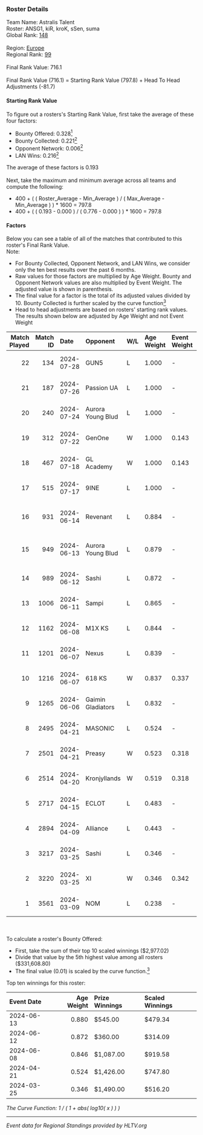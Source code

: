 ### Roster Details<br />
Team Name: Astralis Talent<br />
Roster: ANSG1, kiR, kroK, sSen, suma<br />
Global Rank: [148](../standings_global.md)<br />
<br />
Region: [Europe]( ../standings_europe.md)<br />
Regional Rank: [99]( ../standings_europe.md)<br />
<br />
Final Rank Value:  716.1<br />
<br />
Final Rank Value (716.1) = Starting Rank Value (797.8) + Head To Head Adjustments (-81.7)<br />

#### Starting Rank Value<br />
To figure out a rosters's Starting Rank Value, first take the average of these four factors:<br />
- Bounty Offered: 0.328[<sup>1</sup>](#table2)
- Bounty Collected: 0.221[<sup>2</sup>](#table1)
- Opponent Network: 0.006[<sup>2</sup>](#table1)
- LAN Wins: 0.216[<sup>2</sup>](#table1)

The average of these factors is 0.193<br />
<br />
Next, take the maximum and minimum average across all teams and compute the following:<br />
- 400 + ( ( Roster_Average - Min_Average ) / ( Max_Average - Min_Average ) ) * 1600 = 797.8
- 400 + ( ( 0.193 - 0.000 ) / ( 0.776 - 0.000 ) ) * 1600 = 797.8


#### Factors<br />
Below you can see a table of all of the matches that contributed to this roster's Final Rank Value.<br />
Note:<br />

- For Bounty Collected, Opponent Network, and LAN Wins, we consider only the ten best results over the past 6 months.
- Raw values for those factors are multiplied by Age Weight. Bounty and Opponent Network values are also multiplied by Event Weight. The adjusted value is shown in parenthesis.
- The final value for a factor is the total of its adjusted values divided by 10. Bounty Collected is further scaled by the curve function[<sup>3</sup>](#curveFunction)
- Head to head adjustments are based on rosters' starting rank values. The results shown below are adjusted by Age Weight and not Event Weight
<span id="table1"></span><br />


| Match Played | Match ID | Date       | Opponent          | W/L | Age Weight | Event Weight | Bounty Collected | Opponent Network | LAN Wins  | H2H Adj. | Roster                             |
| -: | -: | :- | :- | :- | :- | :- | :- | :- | :- | -: | :- |
|           22 |      134 | 2024-07-28 | GUN5              | L   | 1.000      | -            | -                | -                | -         |   -10.47 | ANSG1, kiR, kroK, sSen, suma       |
|           21 |      187 | 2024-07-26 | Passion UA        | L   | 1.000      | -            | -                | -                | -         |    -3.38 | ANSG1, kiR, kroK, sSen, suma       |
|           20 |      240 | 2024-07-24 | Aurora Young Blud | L   | 1.000      | -            | -                | -                | -         |    -8.54 | ANSG1, kiR, kroK, sSen, suma       |
|           19 |      312 | 2024-07-22 | GenOne            | W   | 1.000      | 0.143        | 0.000 (0.000)    | 0.077 (0.011)    | 0 (0.000) |     7.63 | ANSG1, kiR, kroK, sSen, suma       |
|           18 |      467 | 2024-07-18 | GL Academy        | W   | 1.000      | 0.143        | 0.007 (0.001)    | 0.102 (0.015)    | 0 (0.000) |    16.45 | ANSG1, kiR, kroK, sSen, suma       |
|           17 |      515 | 2024-07-17 | 9INE              | L   | 1.000      | -            | -                | -                | -         |    -7.61 | ANSG1, kiR, kroK, sSen, suma       |
|           16 |      931 | 2024-06-14 | Revenant          | L   | 0.884      | -            | -                | -                | -         |   -11.19 | alexsomfan, ANSG1, kiR, sSen, suma |
|           15 |      949 | 2024-06-13 | Aurora Young Blud | L   | 0.879      | -            | -                | -                | -         |    -9.76 | alexsomfan, ANSG1, kiR, sSen, suma |
|           14 |      989 | 2024-06-12 | Sashi             | L   | 0.872      | -            | -                | -                | -         |    -1.90 | ANSG1, kiR, kroK, sSen, suma       |
|           13 |     1006 | 2024-06-11 | Sampi             | L   | 0.865      | -            | -                | -                | -         |    -9.10 | ANSG1, kiR, kroK, sSen, suma       |
|           12 |     1162 | 2024-06-08 | M1X KS            | L   | 0.844      | -            | -                | -                | -         |    -9.61 | ANSG1, kiR, kroK, sSen, suma       |
|           11 |     1201 | 2024-06-07 | Nexus             | L   | 0.839      | -            | -                | -                | -         |   -13.68 | ANSG1, kiR, kroK, sSen, suma       |
|           10 |     1216 | 2024-06-07 | 618 KS            | W   | 0.837      | 0.337        | 0.000 (0.000)    | 0.000 (0.000)    | 1 (0.837) |     2.85 | ANSG1, kiR, kroK, sSen, suma       |
|            9 |     1265 | 2024-06-06 | Gaimin Gladiators | L   | 0.832      | -            | -                | -                | -         |    -5.87 | ANSG1, kiR, kroK, sSen, suma       |
|            8 |     2495 | 2024-04-21 | MASONIC           | L   | 0.524      | -            | -                | -                | -         |    -8.32 | ANSG1, JBOEN, kiR, kroK, tOPZ      |
|            7 |     2501 | 2024-04-21 | Preasy            | W   | 0.523      | 0.318        | 0.012 (0.002)    | 0.222 (0.037)    | 1 (0.523) |     8.51 | ANSG1, JBOEN, kiR, kroK, tOPZ      |
|            6 |     2514 | 2024-04-20 | Kronjyllands      | W   | 0.519      | 0.318        | 0.000 (0.000)    | 0.000 (0.000)    | 1 (0.519) |     1.75 | ANSG1, JBOEN, kiR, kroK, tOPZ      |
|            5 |     2717 | 2024-04-15 | ECLOT             | L   | 0.483      | -            | -                | -                | -         |    -2.34 | ANSG1, JBOEN, kiR, kroK, tOPZ      |
|            4 |     2894 | 2024-04-09 | Alliance          | L   | 0.443      | -            | -                | -                | -         |    -5.71 | ANSG1, JBOEN, kiR, kroK, tOPZ      |
|            3 |     3217 | 2024-03-25 | Sashi             | L   | 0.346      | -            | -                | -                | -         |    -7.05 | ANSG1, JBOEN, kiR, kroK, tOPZ      |
|            2 |     3220 | 2024-03-25 | XI                | W   | 0.346      | 0.342        | 0.000 (0.000)    | 0.000 (0.000)    | 0 (0.000) |     1.92 | ANSG1, JBOEN, kiR, kroK, tOPZ      |
|            1 |     3561 | 2024-03-09 | NOM               | L   | 0.238      | -            | -                | -                | -         |    -6.29 | ANSG1, JBOEN, kiR, kroK, tOPZ      |

<br />
<span id="table2"></span><br />
To calculate a roster's Bounty Offered:<br />

- First, take the sum of their top 10 scaled winnings ($2,977.02)
- Divide that value by the 5th highest value among all rosters ($331,608.80)
- The final value (0.01) is scaled by the curve function.[<sup>3</sup>](#curveFunction)

Top ten winnings for this roster:<br />

| Event Date | Age Weight | Prize Winnings | Scaled Winnings |
| :- | -: | :- | :- |
| 2024-06-13 |      0.880 | $545.00        | $479.34         |
| 2024-06-12 |      0.872 | $360.00        | $314.09         |
| 2024-06-08 |      0.846 | $1,087.00      | $919.58         |
| 2024-04-21 |      0.524 | $1,426.00      | $747.80         |
| 2024-03-25 |      0.346 | $1,490.00      | $516.20         |


<span id="curveFunction"></span>_The Curve Function: 1 / ( 1 + abs( log10( x ) ) )_<br />

---
_Event data for Regional Standings provided by HLTV.org_<br />
